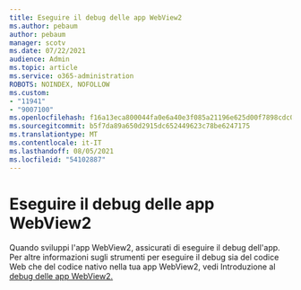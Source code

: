 ```yaml
---
title: Eseguire il debug delle app WebView2
ms.author: pebaum
author: pebaum
manager: scotv
ms.date: 07/22/2021
audience: Admin
ms.topic: article
ms.service: o365-administration
ROBOTS: NOINDEX, NOFOLLOW
ms.custom:
- "11941"
- "9007100"
ms.openlocfilehash: f16a13eca800044fa0e6a40e3f085a21196e625d00f7898cdc0f5a20a218b170
ms.sourcegitcommit: b5f7da89a650d2915dc652449623c78be6247175
ms.translationtype: MT
ms.contentlocale: it-IT
ms.lasthandoff: 08/05/2021
ms.locfileid: "54102887"
---
```

# <a name="debug-webview2-apps"></a>Eseguire il debug delle app WebView2

Quando sviluppi l'app WebView2, assicurati di eseguire il debug dell'app. Per altre informazioni sugli strumenti per eseguire il debug sia del codice Web che del codice nativo nella tua app WebView2, vedi Introduzione al [debug delle app WebView2.](/microsoft-edge/webview2/how-to/debug)